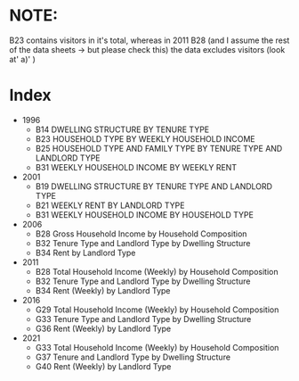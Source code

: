 # NOTE:
B23 contains visitors in it's total, whereas in 2011 B28 (and I assume the rest of the data sheets -> but please check this) the data excludes visitors (look at' a)' )

# Index
* 1996
  * B14 DWELLING STRUCTURE BY TENURE TYPE
  * B23 HOUSEHOLD TYPE BY WEEKLY HOUSEHOLD INCOME
  * B25 HOUSEHOLD TYPE AND FAMILY TYPE BY TENURE TYPE AND LANDLORD TYPE
  * B31 WEEKLY HOUSEHOLD INCOME BY WEEKLY RENT
* 2001
  * B19 DWELLING STRUCTURE BY TENURE TYPE AND LANDLORD TYPE 
  * B21 WEEKLY RENT BY LANDLORD TYPE
  * B31 WEEKLY HOUSEHOLD INCOME BY HOUSEHOLD TYPE
* 2006
  * B28 Gross Household Income by Household Composition
  * B32 Tenure Type and Landlord Type by Dwelling Structure
  * B34 Rent by Landlord Type
* 2011
  * B28 Total Household Income (Weekly) by Household Composition
  * B32 Tenure Type and Landlord Type by Dwelling Structure
  * B34 Rent (Weekly) by Landlord Type
* 2016
  * G29 Total Household Income (Weekly) by Household Composition
  * G33 Tenure Type and Landlord Type by Dwelling Structure
  * G36 Rent (Weekly) by Landlord Type
* 2021
  * G33 Total Household Income (Weekly) by Household Composition
  * G37 Tenure and Landlord Type by Dwelling Structure
  * G40 Rent (Weekly) by Landlord Type
